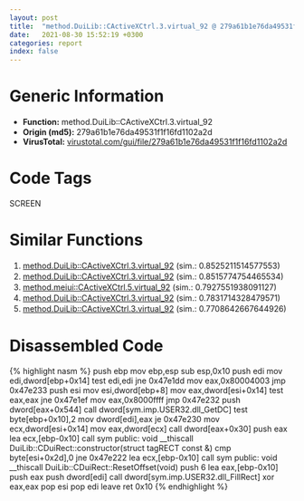 ```yaml
---
layout: post
title:  "method.DuiLib꞉꞉CActiveXCtrl.3.virtual_92 @ 279a61b1e76da49531f1f16fd1102a2d"
date:   2021-08-30 15:52:19 +0300
categories: report
index: false
---
```


# Generic Information
- **Function:** method.DuiLib꞉꞉CActiveXCtrl.3.virtual\_92
- **Origin (md5):** 279a61b1e76da49531f1f16fd1102a2d
- **VirusTotal:** [virustotal.com/gui/file/279a61b1e76da49531f1f16fd1102a2d][virustotal_ref]

# Code Tags
<span class="tag" id="SCREEN">SCREEN</span>


# Similar Functions

1. [method.DuiLib꞉꞉CActiveXCtrl.3.virtual\_92][similar_1_ref] (sim.: 0.8525211514577553)
2. [method.DuiLib꞉꞉CActiveXCtrl.3.virtual\_92][similar_2_ref] (sim.: 0.8515774754465534)
3. [method.meiui꞉꞉CActiveXCtrl.5.virtual\_92][similar_3_ref] (sim.: 0.7927551938091127)
4. [method.DuiLib꞉꞉CActiveXCtrl.3.virtual\_92][similar_4_ref] (sim.: 0.7831714328479571)
5. [method.DuiLib꞉꞉CActiveXCtrl.3.virtual\_92][similar_5_ref] (sim.: 0.7708642667644926)


# Disassembled Code

{% highlight nasm %}
push ebp
mov ebp,esp
sub esp,0x10
push edi
mov edi,dword[ebp+0x14]
test edi,edi
jne 0x47e1dd
mov eax,0x80004003
jmp 0x47e233
push esi
mov esi,dword[ebp+8]
mov eax,dword[esi+0x14]
test eax,eax
jne 0x47e1ef
mov eax,0x8000ffff
jmp 0x47e232
push dword[eax+0x544]
call dword[sym.imp.USER32.dll_GetDC]
test byte[ebp+0x10],2
mov dword[edi],eax
je 0x47e230
mov ecx,dword[esi+0x14]
mov eax,dword[ecx]
call dword[eax+0x30]
push eax
lea ecx,[ebp-0x10]
call sym public: void __thiscall DuiLib::CDuiRect::constructor(struct tagRECT const &)
cmp byte[esi+0x2d],0
jne 0x47e222
lea ecx,[ebp-0x10]
call sym public: void __thiscall DuiLib::CDuiRect::ResetOffset(void)
push 6
lea eax,[ebp-0x10]
push eax
push dword[edi]
call dword[sym.imp.USER32.dll_FillRect]
xor eax,eax
pop esi
pop edi
leave 
ret 0x10
{% endhighlight %}


[similar_1_ref]: /report/method.DuiLib꞉꞉CActiveXCtrl.3.virtual_92@289859175c221b107317af7727d26c17
[similar_2_ref]: /report/method.DuiLib꞉꞉CActiveXCtrl.3.virtual_92@17d73cbafe6dd96dd6f2291fab06fbb5
[similar_3_ref]: /report/method.meiui꞉꞉CActiveXCtrl.5.virtual_92@b3771987fba16f4fba07d1109ec72c76
[similar_4_ref]: /report/method.DuiLib꞉꞉CActiveXCtrl.3.virtual_92@1160595edb203a63cb2ca3ce2ff04f47
[similar_5_ref]: /report/method.DuiLib꞉꞉CActiveXCtrl.3.virtual_92@be7fba7cc724acf4ae2900d99e0fc9c3
[virustotal_ref]: https://www.virustotal.com/gui/file/279a61b1e76da49531f1f16fd1102a2d